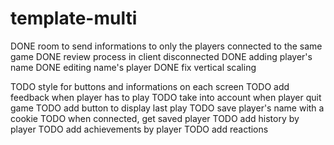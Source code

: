 # template-multi

DONE room to send informations to only the players connected to the same game
DONE review process in client disconnected
DONE adding player's name
DONE editing name's player
DONE fix vertical scaling

TODO style for buttons and informations on each screen
TODO add feedback when player has to play
TODO take into account when player quit game
TODO add button to display last play
TODO save player's name with a cookie
TODO when connected, get saved player
TODO add history by player
TODO add achievements by player
TODO add reactions
